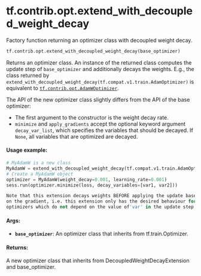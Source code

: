 <div itemscope itemtype="http://developers.google.com/ReferenceObject">
<meta itemprop="name" content="tf.contrib.opt.extend_with_decoupled_weight_decay" />
<meta itemprop="path" content="Stable" />
</div>

# tf.contrib.opt.extend_with_decoupled_weight_decay

Factory function returning an optimizer class with decoupled weight decay.

``` python
tf.contrib.opt.extend_with_decoupled_weight_decay(base_optimizer)
```

<!-- Placeholder for "Used in" -->

Returns an optimizer class. An instance of the returned class computes the
update step of `base_optimizer` and additionally decays the weights.
E.g., the class returned by
`extend_with_decoupled_weight_decay(tf.compat.v1.train.AdamOptimizer)` is
equivalent to
<a href="../../../tf/contrib/opt/AdamWOptimizer.md"><code>tf.contrib.opt.AdamWOptimizer</code></a>.

The API of the new optimizer class slightly differs from the API of the
base optimizer:
- The first argument to the constructor is the weight decay rate.
- `minimize` and `apply_gradients` accept the optional keyword argument
  `decay_var_list`, which specifies the variables that should be decayed.
  If `None`, all variables that are optimized are decayed.

#### Usage example:


```python
# MyAdamW is a new class
MyAdamW = extend_with_decoupled_weight_decay(tf.compat.v1.train.AdamOptimizer)
# Create a MyAdamW object
optimizer = MyAdamW(weight_decay=0.001, learning_rate=0.001)
sess.run(optimizer.minimize(loss, decay_variables=[var1, var2]))

Note that this extension decays weights BEFORE applying the update based
on the gradient, i.e. this extension only has the desired behaviour for
optimizers which do not depend on the value of'var' in the update step!
```

#### Args:


* <b>`base_optimizer`</b>: An optimizer class that inherits from tf.train.Optimizer.


#### Returns:

A new optimizer class that inherits from DecoupledWeightDecayExtension
and base_optimizer.
